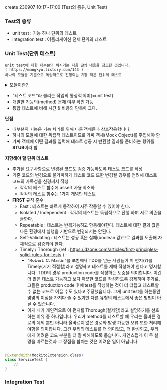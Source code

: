 
create 230907 10:17~17:00 (Test의 종류, Unit Test)

### Test의 종류
- unit test : 기능 하나 단위의 테스트
- integration test : 어플리케이션 전체 단위의 테스트

### Unit Test(단위 테스트) 
	unit test에 대한 대부분의 뭐시기는 다음 글의 내용을 참조한 것입니다. 
	( https://mangkyu.tistory.com/143 )
	하나의 모듈을 기준으로 독립적으로 진행되는 가장 작은 단위의 테스트

<details>
	<summary>모듈이란?</summary>
	<div>
		unit test에서 모듈은 하나의 기능이나 method로 해석할 수 있습니다.
	</div>
</details>

- "테스트 코드"라 불리는 작업의 통상적 의미(=unit test)
- 개발한 기능의(method) 문제 여부 확인 가능
- 통합 테스트에 비해 시간 & 비용의 단축이 크다.

__단점__
- 대부분의 기능은 기능 처리를 위해 다른 객체들과 상호작용합니다.
- 하나의 모듈에 대한 독립적 테스트이므로 가짜 객체(Mock Object)를 주입해야 함
- 가짜 객체에 어떤 결과를 입력해 테스트 성공 시 반환할 결과를 준비하는 행위를 **STUB**이라 함

__지향해야 할 단위 테스트__
- 추가된 요구사항으로 변경된 코드도 검증 가능하도록 테스트 코드를 작성
- 기존 코드의 변경으로 불가피하게 테스트 코드 또한 변경될 경우를 염려해 테스트 코드의 가독성을 신경써서 작성
	- 각각의 테스트 함수에 assert 사용 최소화
	- 각각의 테스트 함수는 1가지 개념만 테스트
- **FIRST** 규칙 준수
	- Fast : 테스트는 빠르게 동작하여 자주 작동할 수 있어야 한다.
	- Isolated / Independent : 각각의 테스트는 독립적으로 진행 하며 서로 의존을 금한다.
	- Repeatable : 테스트는 반복가능하고 항등해야한다. 테스트에 대한 결과 값은 다른 환경에서 실행을 기반으로 변경되서는 안된다.
	- Self-Validating : 테스트는 성공 혹은 실패(boolean 값)으로 결과를 도출해 자체적으로 검증되야 한다.
	- Timely / Thorough (ref : https://dzone.com/articles/first-principles-solid-rules-for-tests ) :
		- "Robert. C. Martin"를 포함해서 TDD를 믿는 사람들이 이 편지(?)를 Timely(시기 적절함)라고 설명하고 테스트를 제때 작성해야 한다고 명시합니다.  TDD의 경우 production code를 작성하는 도중을 의미합니다. 이건 더 많은 테스트 가능하고 보다 깨끗한 코드를 작성하도록 강제하며 추가로, 그들은 production code 후에 test를 작성하는 것이 더 더럽고 테스트할 수 없는 코드로 이끌 수도 있다고 주장했습니다. 그게 unit test를 하는동안 몇몇의 이점을 가져다 줄 수 있지만 다른 유형의 테스트에서 좋은 방법이 아닐 수 있습니다.
		- 이게 내가  개인적으로 이 편지를 Thorough(철저함)라고 설명하기를 선호하는 이유 중 하나입니다. 우리가 method를 테스트할 때 우리는 올바른 경로의 예외 뿐만 아니라 올바르지 않은 경로와 발생 가능한 오류 또한 처리해야함을 의미합니다. 그건 우리의 테스트를 더 의미있고, 더 완성되고, 우리에게 어려운 코드 부분을 더 잘 이해하도록 돕습니다. 자연스럽게 이 두 설명을 따르는것과 그 장점을 합치는 것은 어려운 일이 아닙니다.

```java

@ExtendWith(MockitoExtension.class)
class ServiceTest {
	//
}
```

### Integration Test
